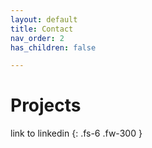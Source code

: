 ```yaml
---
layout: default
title: Contact
nav_order: 2
has_children: false

---
```


# Projects
link to linkedin
{: .fs-6 .fw-300 }